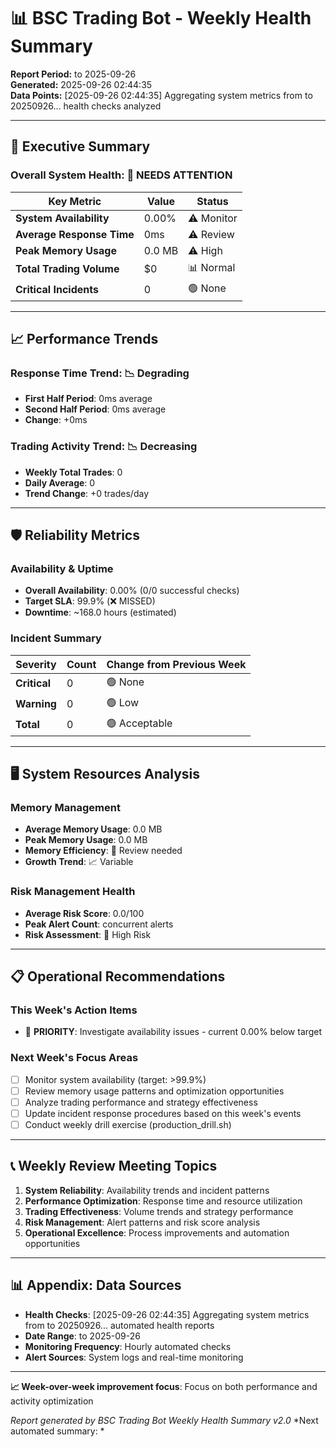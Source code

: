 # 📊 BSC Trading Bot - Weekly Health Summary

**Report Period:**  to 2025-09-26  
**Generated:** 2025-09-26 02:44:35  
**Data Points:** [2025-09-26 02:44:35] Aggregating system metrics from  to 20250926... health checks analyzed

---

## 🎯 **Executive Summary**

### Overall System Health: 🔴 NEEDS ATTENTION

| Key Metric | Value | Status |
|------------|-------|--------|
| **System Availability** | 0.00% | ⚠️ Monitor |
| **Average Response Time** | 0ms | ⚠️ Review |
| **Peak Memory Usage** | 0.0 MB | ⚠️ High |
| **Total Trading Volume** | $0 | 📊 Normal |
| **Critical Incidents** | 0 | 🟢 None |

---

## 📈 **Performance Trends**

### Response Time Trend: 📉 Degrading
- **First Half Period**: 0ms average
- **Second Half Period**: 0ms average
- **Change**: +0ms

### Trading Activity Trend: 📉 Decreasing  
- **Weekly Total Trades**: 0
- **Daily Average**: 0
- **Trend Change**: +0 trades/day

---

## 🛡️ **Reliability Metrics**

### Availability & Uptime
- **Overall Availability**: 0.00% (0/0 successful checks)
- **Target SLA**: 99.9% (❌ MISSED)
- **Downtime**: ~168.0 hours (estimated)

### Incident Summary
| Severity | Count | Change from Previous Week |
|----------|-------|---------------------------|
| **Critical** | 0 | 🟢 None |
| **Warning** | 0 | 🟢 Low |
| **Total** | 0 | 🟢 Acceptable |

---

## 🖥️ **System Resources Analysis**

### Memory Management
- **Average Memory Usage**: 0.0 MB
- **Peak Memory Usage**: 0.0 MB  
- **Memory Efficiency**: 🔴 Review needed
- **Growth Trend**: 📈 Variable

### Risk Management Health
- **Average Risk Score**: 0.0/100
- **Peak Alert Count**:  concurrent alerts
- **Risk Assessment**: 🔴 High Risk

---

## 📋 **Operational Recommendations**

### This Week's Action Items
- 🔴 **PRIORITY**: Investigate availability issues - current 0.00% below target

### Next Week's Focus Areas
- [ ] Monitor system availability (target: >99.9%)
- [ ] Review memory usage patterns and optimization opportunities  
- [ ] Analyze trading performance and strategy effectiveness
- [ ] Update incident response procedures based on this week's events
- [ ] Conduct weekly drill exercise (production_drill.sh)

---

## 📞 **Weekly Review Meeting Topics**

1. **System Reliability**: Availability trends and incident patterns
2. **Performance Optimization**: Response time and resource utilization
3. **Trading Effectiveness**: Volume trends and strategy performance  
4. **Risk Management**: Alert patterns and risk score analysis
5. **Operational Excellence**: Process improvements and automation opportunities

---

## 📊 **Appendix: Data Sources**

- **Health Checks**: [2025-09-26 02:44:35] Aggregating system metrics from  to 20250926... automated health reports
- **Date Range**:  to 2025-09-26  
- **Monitoring Frequency**: Hourly automated checks
- **Alert Sources**: System logs and real-time monitoring

---

**📈 Week-over-week improvement focus**: Focus on both performance and activity optimization

*Report generated by BSC Trading Bot Weekly Health Summary v2.0*
*Next automated summary: *
